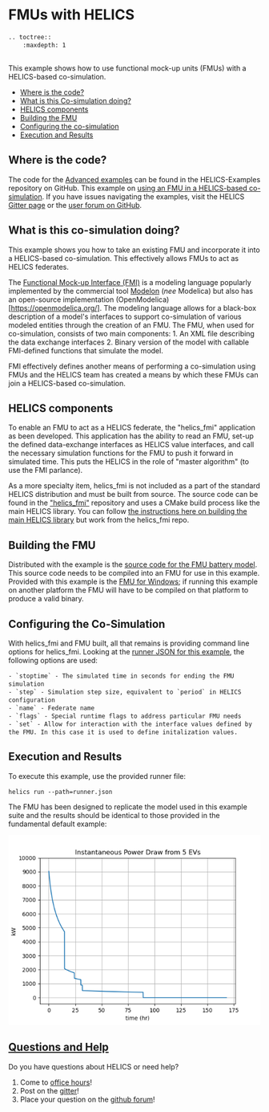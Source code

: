 # FMUs with HELICS

```{eval-rst}
.. toctree::
    :maxdepth: 1


```

This example shows how to use functional mock-up units (FMUs) with a HELICS-based co-simulation.

- [Where is the code?](#where-is-the-code)
- [What is this Co-simulation doing?](#what-is-this-co-simulation-doing)
- [HELICS components](#helics-components)
- [Building the FMU](#building-the-fmu)
- [Configuring the co-simulation](#setting-up-the-co-simulation)
- [Execution and Results](#execution-and-results)

## Where is the code?

The code for the [Advanced examples](https://github.com/GMLC-TDC/HELICS-Examples/tree/main/user_guide_examples/advanced) can be found in the HELICS-Examples repository on GitHub. This example on [using an FMU in a HELICS-based co-simulation](https://github.com/GMLC-TDC/HELICS-Examples/tree/main/user_guide_examples/advanced/advanced_fmu). If you have issues navigating the examples, visit the HELICS [Gitter page](https://gitter.im/GMLC-TDC/HELICS) or the [user forum on GitHub](https://github.com/GMLC-TDC/HELICS/discussions).


## What is this co-simulation doing?

This example shows you how to take an existing FMU and incorporate it into a HELICS-based co-simulation. This effectively allows FMUs to act as HELICS federates.  

The [Functional Mock-up Interface (FMI)](https://fmi-standard.org/) is a modeling language popularly implemented by the commercial tool [Modelon](https://modelon.com/) (_nee_ Modelica) but also has an open-source implementation (OpenModelica)[https://openmodelica.org/]. The modeling language allows for a black-box description of a model's interfaces to support co-simulation of various modeled entities through the creation of an FMU. The FMU, when used for co-simulation, consists of two main components:
	1. An XML file describing the data exchange interfaces
	2. Binary version of the model with callable FMI-defined functions that simulate the model.
	
FMI effectively defines another means of performing a co-simulation using FMUs and the HELICS team has created a means by which these FMUs can join a HELICS-based co-simulation.


## HELICS components
To enable an FMU to act as a HELICS federate, the "helics_fmi" application as been developed. This application has the ability to read an FMU, set-up the defined data-exchange interfaces as HELICS value interfaces, and call the necessary simulation functions for the FMU to push it forward in simulated time. This puts the HELICS in the role of "master algorithm" (to use the FMI parlance).

As a more specialty item, helics_fmi is not included as a part of the standard HELICS distribution and must be built from source. The source code can be found in the ["helics_fmi"](https://github.com/GMLC-TDC/HELICS-FMI) repository and uses a CMake build process like the main HELICS library. You can follow [the instructions here on building the main HELICS library](https://docs.helics.org/en/latest/user-guide/installation/build_from_source.html) but work from the helics_fmi repo.

## Building the FMU
Distributed with the example is the [source code for the FMU battery model](https://github.com/GMLC-TDC/HELICS-Examples/blob/main/user_guide_examples/advanced/advanced_fmu/SimpleBattery.mo). This source code needs to be compiled into an FMU for use in this example. Provided with this example is the [FMU for Windows](https://github.com/GMLC-TDC/HELICS-Examples/blob/main/user_guide_examples/advanced/advanced_fmu/SimpleBattery.fmu); if running this example on another platform the FMU will have to be compiled on that platform to produce a valid binary.


## Configuring the Co-Simulation
With helics_fmi and FMU built, all that remains is providing command line options for helics_fmi. Looking at the [runner JSON for this example](https://github.com/GMLC-TDC/HELICS-Examples/blob/main/user_guide_examples/advanced/advanced_fmu/runner.json), the following options are used:

	- `stoptime` - The simulated time in seconds for ending the FMU simulation
	- `step` - Simulation step size, equivalent to `period` in HELICS configuration
	- `name` - Federate name
	- `flags` - Special runtime flags to address particular FMU needs
	- `set` - Allow for interaction with the interface values defined by the FMU. In this case it is used to define initalization values.


## Execution and Results
To execute this example, use the provided runner file:

```
helics run --path=runner.json
```

The FMU has been designed to replicate the model used in this example suite and the results should be identical to those provided in the fundamental default example:

![](https://github.com/GMLC-TDC/helics_doc_resources/raw/main/user_guide/fundamental_default_resultcharger.png)


## [Questions and Help](../../support.md)

Do you have questions about HELICS or need help?

1. Come to [office hours](https://helics.org/HELICSOfficeHours.ics)!
2. Post on the [gitter](https://gitter.im/GMLC-TDC/HELICS)!
3. Place your question on the [github forum](https://github.com/GMLC-TDC/HELICS/discussions)!
